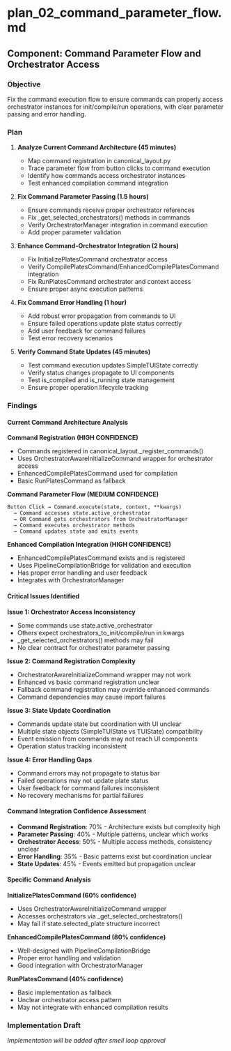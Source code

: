 # plan_02_command_parameter_flow.md
## Component: Command Parameter Flow and Orchestrator Access

### Objective
Fix the command execution flow to ensure commands can properly access orchestrator instances for init/compile/run operations, with clear parameter passing and error handling.

### Plan
1. **Analyze Current Command Architecture (45 minutes)**
   - Map command registration in canonical_layout.py
   - Trace parameter flow from button clicks to command execution
   - Identify how commands access orchestrator instances
   - Test enhanced compilation command integration

2. **Fix Command Parameter Passing (1.5 hours)**
   - Ensure commands receive proper orchestrator references
   - Fix _get_selected_orchestrators() methods in commands
   - Verify OrchestratorManager integration in command execution
   - Add proper parameter validation

3. **Enhance Command-Orchestrator Integration (2 hours)**
   - Fix InitializePlatesCommand orchestrator access
   - Verify CompilePlatesCommand/EnhancedCompilePlatesCommand integration
   - Fix RunPlatesCommand orchestrator and context access
   - Ensure proper async execution patterns

4. **Fix Command Error Handling (1 hour)**
   - Add robust error propagation from commands to UI
   - Ensure failed operations update plate status correctly
   - Add user feedback for command failures
   - Test error recovery scenarios

5. **Verify Command State Updates (45 minutes)**
   - Test command execution updates SimpleTUIState correctly
   - Verify status changes propagate to UI components
   - Test is_compiled and is_running state management
   - Ensure proper operation lifecycle tracking

### Findings

#### Current Command Architecture Analysis

**Command Registration (HIGH CONFIDENCE)**
- Commands registered in canonical_layout._register_commands()
- Uses OrchestratorAwareInitializeCommand wrapper for orchestrator access
- EnhancedCompilePlatesCommand used for compilation
- Basic RunPlatesCommand as fallback

**Command Parameter Flow (MEDIUM CONFIDENCE)**
```
Button Click → Command.execute(state, context, **kwargs)
  → Command accesses state.active_orchestrator
  → OR Command gets orchestrators from OrchestratorManager
  → Command executes orchestrator methods
  → Command updates state and emits events
```

**Enhanced Compilation Integration (HIGH CONFIDENCE)**
- EnhancedCompilePlatesCommand exists and is registered
- Uses PipelineCompilationBridge for validation and execution
- Has proper error handling and user feedback
- Integrates with OrchestratorManager

#### Critical Issues Identified

**Issue 1: Orchestrator Access Inconsistency**
- Some commands use state.active_orchestrator
- Others expect orchestrators_to_init/compile/run in kwargs
- _get_selected_orchestrators() methods may fail
- No clear contract for orchestrator parameter passing

**Issue 2: Command Registration Complexity**
- OrchestratorAwareInitializeCommand wrapper may not work
- Enhanced vs basic command registration unclear
- Fallback command registration may override enhanced commands
- Command dependencies may cause import failures

**Issue 3: State Update Coordination**
- Commands update state but coordination with UI unclear
- Multiple state objects (SimpleTUIState vs TUIState) compatibility
- Event emission from commands may not reach UI components
- Operation status tracking inconsistent

**Issue 4: Error Handling Gaps**
- Command errors may not propagate to status bar
- Failed operations may not update plate status
- User feedback for command failures inconsistent
- No recovery mechanisms for partial failures

#### Command Integration Confidence Assessment
- **Command Registration**: 70% - Architecture exists but complexity high
- **Parameter Passing**: 40% - Multiple patterns, unclear which works
- **Orchestrator Access**: 50% - Multiple access methods, consistency unclear
- **Error Handling**: 35% - Basic patterns exist but coordination unclear
- **State Updates**: 45% - Events emitted but propagation unclear

#### Specific Command Analysis

**InitializePlatesCommand (60% confidence)**
- Uses OrchestratorAwareInitializeCommand wrapper
- Accesses orchestrators via _get_selected_orchestrators()
- May fail if state.selected_plate structure incorrect

**EnhancedCompilePlatesCommand (80% confidence)**
- Well-designed with PipelineCompilationBridge
- Proper error handling and validation
- Good integration with OrchestratorManager

**RunPlatesCommand (40% confidence)**
- Basic implementation as fallback
- Unclear orchestrator access pattern
- May not integrate with enhanced compilation results

### Implementation Draft
*Implementation will be added after smell loop approval*
